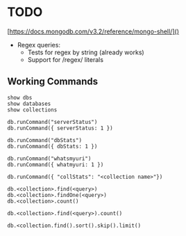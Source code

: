 # TODO

[https://docs.mongodb.com/v3.2/reference/mongo-shell/]()

- Regex queries: 
    - Tests for regex by string (already works)
    - Support for /regex/ literals  

## Working Commands

    show dbs
    show databases
    show collections
    
    db.runCommand("serverStatus")
    db.runCommand({ serverStatus: 1 })
    
    db.runCommand("dbStats")
    db.runCommand({ dbStats: 1 })
    
    db.runCommand("whatsmyuri")
    db.runCommand({ whatmyuri: 1 })
    
    db.runCommand({ "collStats": "<collection name>"})
    
    db.<collection>.find(<query>)
    db.<collection>.findOne(<query>)
    db.<collection>.count()
    
    db.<collection>.find(<query>).count()
    
    db.<collection.find().sort().skip().limit()

    
